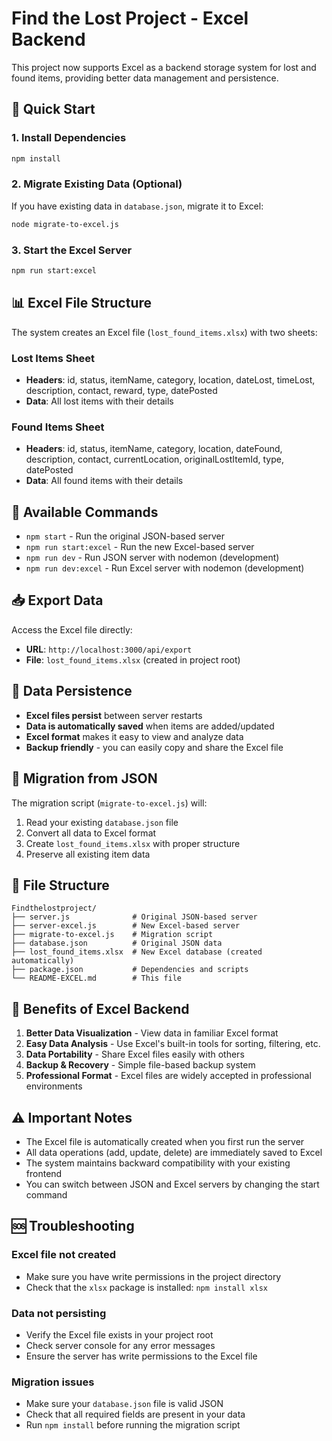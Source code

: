 # Find the Lost Project - Excel Backend

This project now supports Excel as a backend storage system for lost and found items, providing better data management and persistence.

## 🚀 Quick Start

### 1. Install Dependencies
```bash
npm install
```

### 2. Migrate Existing Data (Optional)
If you have existing data in `database.json`, migrate it to Excel:
```bash
node migrate-to-excel.js
```

### 3. Start the Excel Server
```bash
npm run start:excel
```

## 📊 Excel File Structure

The system creates an Excel file (`lost_found_items.xlsx`) with two sheets:

### Lost Items Sheet
- **Headers**: id, status, itemName, category, location, dateLost, timeLost, description, contact, reward, type, datePosted
- **Data**: All lost items with their details

### Found Items Sheet  
- **Headers**: id, status, itemName, category, location, dateFound, description, contact, currentLocation, originalLostItemId, type, datePosted
- **Data**: All found items with their details

## 🔧 Available Commands

- `npm start` - Run the original JSON-based server
- `npm run start:excel` - Run the new Excel-based server
- `npm run dev` - Run JSON server with nodemon (development)
- `npm run dev:excel` - Run Excel server with nodemon (development)

## 📥 Export Data

Access the Excel file directly:
- **URL**: `http://localhost:3000/api/export`
- **File**: `lost_found_items.xlsx` (created in project root)

## 💾 Data Persistence

- **Excel files persist** between server restarts
- **Data is automatically saved** when items are added/updated
- **Excel format** makes it easy to view and analyze data
- **Backup friendly** - you can easily copy and share the Excel file

## 🔄 Migration from JSON

The migration script (`migrate-to-excel.js`) will:
1. Read your existing `database.json` file
2. Convert all data to Excel format
3. Create `lost_found_items.xlsx` with proper structure
4. Preserve all existing item data

## 📁 File Structure

```
Findthelostproject/
├── server.js              # Original JSON-based server
├── server-excel.js        # New Excel-based server
├── migrate-to-excel.js    # Migration script
├── database.json          # Original JSON data
├── lost_found_items.xlsx  # New Excel database (created automatically)
├── package.json           # Dependencies and scripts
└── README-EXCEL.md        # This file
```

## 🌟 Benefits of Excel Backend

1. **Better Data Visualization** - View data in familiar Excel format
2. **Easy Data Analysis** - Use Excel's built-in tools for sorting, filtering, etc.
3. **Data Portability** - Share Excel files easily with others
4. **Backup & Recovery** - Simple file-based backup system
5. **Professional Format** - Excel files are widely accepted in professional environments

## ⚠️ Important Notes

- The Excel file is automatically created when you first run the server
- All data operations (add, update, delete) are immediately saved to Excel
- The system maintains backward compatibility with your existing frontend
- You can switch between JSON and Excel servers by changing the start command

## 🆘 Troubleshooting

### Excel file not created
- Make sure you have write permissions in the project directory
- Check that the `xlsx` package is installed: `npm install xlsx`

### Data not persisting
- Verify the Excel file exists in your project root
- Check server console for any error messages
- Ensure the server has write permissions to the Excel file

### Migration issues
- Make sure your `database.json` file is valid JSON
- Check that all required fields are present in your data
- Run `npm install` before running the migration script
